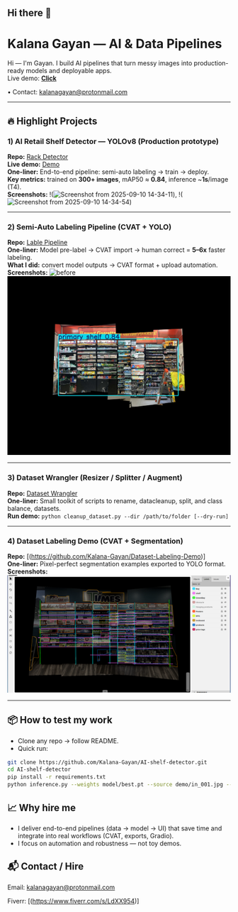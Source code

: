 ## Hi there 👋

<!--
**Kalana-Gayan/Kalana-Gayan** is a ✨ _special_ ✨ repository because its `README.md` (this file) appears on your GitHub profile.

Here are some ideas to get you started:

- 🔭 I’m currently working on ...
- 🌱 I’m currently learning ...
- 👯 I’m looking to collaborate on ...
- 🤔 I’m looking for help with ...
- 💬 Ask me about ...
- 📫 How to reach me: ...
- 😄 Pronouns: ...
- ⚡ Fun fact: ...
-->
# Kalana Gayan  — AI & Data Pipelines

Hi — I'm Gayan. I build AI pipelines that turn messy images into production-ready models and deployable apps.  
Live demo: **[Click](https://huggingface.co/spaces/Gayan32/Rack_Detector)**

• Contact: kalanagayan@protonmail.com

---

## 🔥 Highlight Projects

### 1) AI Retail Shelf Detector — YOLOv8 (Production prototype)  
**Repo:** [Rack Detector](https://github.com/Kalana-Gayan/AI-shelf-detector)  
**Live demo:** [Demo](https://huggingface.co/spaces/Gayan32/Rack_Detector)  
**One-liner:** End-to-end pipeline: semi-auto labeling → train → deploy.  
**Key metrics:** trained on **300+ images**, mAP50 ≈ **0.84**, inference ~**1s**/image (T4).  
**Screenshots:** !(<img width="1003" height="715" alt="Screenshot from 2025-09-10 14-34-11" src="https://github.com/user-attachments/assets/206b6b13-fce7-4324-909c-90e94313e113" />),
 !(<img width="1431" height="772" alt="Screenshot from 2025-09-10 14-34-54" src="https://github.com/user-attachments/assets/ddffe2e3-62d6-4212-94ec-59bc814d9ccb" />)


---

### 2) Semi-Auto Labeling Pipeline (CVAT + YOLO)  
**Repo:** [Lable Pipeline](https://github.com/Kalana-Gayan/Semi-Auto-Labeling-Pipeline-with-CVAT-YOLO)  
**One-liner:** Model pre-label → CVAT import → human correct = **5–6x** faster labeling.  
**What I did:** convert model outputs → CVAT format + upload automation.  
**Screenshots:** ![before](https://github.com/Kalana-Gayan/Semi-Auto-Labeling-Pipeline-with-CVAT-YOLO/blob/c5beb3b97d2dd5b4a97819f58d83dadee641d274/raw_images/52128488.png) 
![after](https://github.com/Kalana-Gayan/Semi-Auto-Labeling-Pipeline-with-CVAT-YOLO/blob/c5beb3b97d2dd5b4a97819f58d83dadee641d274/predictions/52128488.jpg)

---

### 3) Dataset Wrangler (Resizer / Splitter / Augment)  
**Repo:** [Dataset Wrangler](https://github.com/Kalana-Gayan/dataset-wrangler)  
**One-liner:** Small toolkit of scripts to rename, datacleanup, split, and class balance, datasets.  
**Run demo:** `python cleanup_dataset.py --dir /path/to/folder [--dry-run]`

---

### 4) Dataset Labeling Demo (CVAT + Segmentation)  
**Repo:** [(https://github.com/Kalana-Gayan/Dataset-Labeling-Demo)]  
**One-liner:** Pixel-perfect segmentation examples exported to YOLO format.  
**Screenshots:** ![segmented](https://github.com/Kalana-Gayan/Dataset-Labeling-Demo/blob/ab6f7c0d9833f11322783aa9887fc3f50acc9a04/samples/segmented_rack01.png)

---

## 📦 How to test my work
- Clone any repo → follow README.  
- Quick run:  
```bash
git clone https://github.com/Kalana-Gayan/AI-shelf-detector.git
cd AI-shelf-detector
pip install -r requirements.txt
python inference.py --weights model/best.pt --source demo/in_001.jpg --save-result
```
## 📈 Why hire me

- I deliver end-to-end pipelines (data → model → UI) that save time and integrate into real workflows (CVAT, exports, Gradio).
- I focus on automation and robustness — not toy demos.
## 📬 Contact / Hire
Email: kalanagayan@protonmail.com

Fiverr: [(https://www.fiverr.com/s/LdXX954)]
